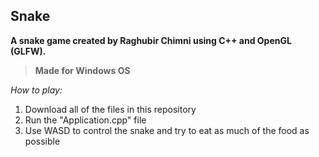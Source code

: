 ## Snake

**A snake game created by Raghubir Chimni using C++ and OpenGL (GLFW).**
>**Made for Windows OS**

_How to play:_ 
1. Download all of the files in this repository
2. Run the "Application.cpp" file
3. Use WASD to control the snake and try to eat as much of the food as possible
